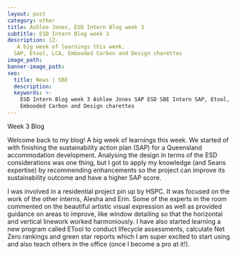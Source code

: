 ```yaml
---
layout: post
category: other
title: Ashlee Jones, ESD Intern Blog week 3
subtitle: ESD Intern Blog week 3
description: |2-
   A big week of learnings this week.
  SAP, Etool, LCA, Embooded Carbon and Design charettes
image_path:
banner-image_path:
seo:
  title: News | SBE
  description:
  keywords: >-
    ESD Intern Blog week 3 Ashlee Jones SAP ESD SBE Intern SAP, Etool, LCA,
    Embooded Carbon and Design charettes
---
```

Week 3 Blog

Welcome back to my blog! A big week of learnings this week. We started of with finishing the sustainability action plan (SAP) for a Queensland accommodation development. Analysing the design in terms of the ESD considerations was one thing, but I got to apply my knowledge (and Seans expertise) by recommending enhancements so the project can improve its sustainability outcome and have a higher SAP score.

I was involved in a residential project pin up by HSPC. It was focused on the work of the other interns, Alesha and Erin. Some of the experts in the room commented on the beautiful artistic visual expression as well as provided guidance on areas to improve, like window detailing so that the horizontal and vertical linework worked harmoniously. I have also started learning a new program called ETool to conduct lifecycle assessments, calculate Net Zero rankings and green star reports which I am super excited to start using and also teach others in the office (once I become a pro at it!).